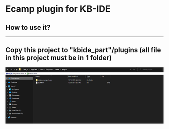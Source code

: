 # Ecamp plugin for KB-IDE

## How to use it?
---
Copy this project to "kbide_part"/plugins (all file in this project must be in 1 folder)
---
![alt text](https://github.com/Tcydus/kbide-ecamp-plugin/blob/master/readme_picture/picture1.png?raw=true)